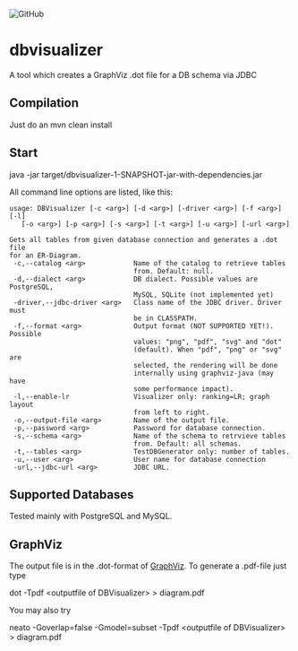 ![GitHub](https://img.shields.io/github/license/eska-muc/dbvisualizer.svg)
# dbvisualizer
A tool which creates a GraphViz .dot file for a DB schema via JDBC

## Compilation

Just do an mvn clean install

## Start

java -jar target/dbvisualizer-1-SNAPSHOT-jar-with-dependencies.jar

All command line options are listed, like this:

    usage: DBVisualizer [-c <arg>] [-d <arg>] [-driver <arg>] [-f <arg>] [-l]
       [-o <arg>] [-p <arg>] [-s <arg>] [-t <arg>] [-u <arg>] [-url <arg>]
       
    Gets all tables from given database connection and generates a .dot file
    for an ER-Diagram.
     -c,--catalog <arg>            Name of the catalog to retrieve tables
                                   from. Default: null.
     -d,--dialect <arg>            DB dialect. Possible values are PostgreSQL,
                                   MySQL, SQLite (not implemented yet)
     -driver,--jdbc-driver <arg>   Class name of the JDBC driver. Driver must
                                   be in CLASSPATH.
     -f,--format <arg>             Output format (NOT SUPPORTED YET!). Possible
                                   values: "png", "pdf", "svg" and "dot"
                                   (default). When "pdf", "png" or "svg" are
                                   selected, the rendering will be done
                                   internally using graphviz-java (may have
                                   some performance impact).
     -l,--enable-lr                Visualizer only: ranking=LR; graph layout
                                   from left to right.
     -o,--output-file <arg>        Name of the output file.
     -p,--password <arg>           Password for database connection.
     -s,--schema <arg>             Name of the schema to retrvieve tables
                                   from. Default: all schemas.
     -t,--tables <arg>             TestDBGenerator only: number of tables.
     -u,--user <arg>               User name for database connection
     -url,--jdbc-url <arg>         JDBC URL.
     
## Supported Databases

Tested mainly with PostgreSQL and MySQL.

## GraphViz

The output file is in the .dot-format of [GraphViz](http://www.graphviz.org). To generate a .pdf-file just type
   
   dot -Tpdf &lt;outputfile of DBVisualizer&gt; &gt; diagram.pdf

You may also try

   neato -Goverlap=false -Gmodel=subset -Tpdf &lt;outputfile of DBVisualizer&gt; &gt; diagram.pdf
